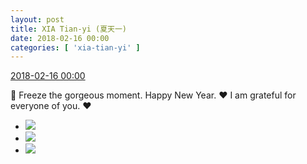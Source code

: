 ```yaml
---
layout: post
title: XIA Tian-yi (夏天一)
date: 2018-02-16 00:00
categories: [ 'xia-tian-yi' ]
---
```


<div class="weibo-info">
  <a href="https://weibo.com/6286030291/G3hVfkE2k">2018-02-16 00:00</a>
</div>

:tada: Freeze the gorgeous moment. Happy New Year. :heart: I am grateful for everyone of you. :heart:

<!-- more -->

<ul class="weibo-pic-list-1">
  <li class="weibo-pic">
    <a href="https://wx3.sinaimg.cn/mw690/006RpxDlly1fohkpfbi25j30v80v8jua.jpg"><img src="https://wx3.sinaimg.cn/thumb150/006RpxDlly1fohkpfbi25j30v80v8jua.jpg"/></a>
  </li>
  <li class="weibo-pic">
    <a href="https://wx1.sinaimg.cn/mw690/006RpxDlly1fohkpen27cj31sg1sc7wl.jpg"><img src="https://wx1.sinaimg.cn/thumb150/006RpxDlly1fohkpen27cj31sg1sc7wl.jpg"/></a>
  </li>
  <li class="weibo-pic">
    <a href="https://wx3.sinaimg.cn/mw690/006RpxDlly1fohkpggm2jj30v80v8wrz.jpg"><img src="https://wx3.sinaimg.cn/thumb150/006RpxDlly1fohkpggm2jj30v80v8wrz.jpg"/></a>
  </li>
</ul>
